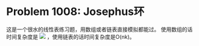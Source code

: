 # Problem 1008: Josephus环

这是一个很水的线性表练习题，用数组或者链表直接模拟都能过。
使用数组的话时间复杂度是
![](http://www.forkosh.com/mathtex.cgi?O(n^2))
，使用链表的话时间复杂度是O(nk)。
